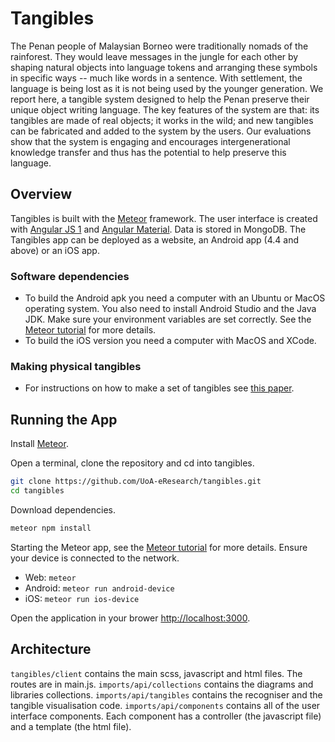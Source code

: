 # Tangibles
The Penan people of Malaysian Borneo were traditionally nomads of the rainforest. They would leave messages in the jungle for each other by shaping natural objects into language tokens and arranging these symbols in specific ways -- much like words in a sentence. With settlement, the language is being lost as it is not being used by the younger generation. We report here, a tangible system designed to help the Penan preserve their unique object writing language. The key features of the system are that: its tangibles are made of real objects; it works in the wild; and new tangibles can be fabricated and added to the system by the users. Our evaluations show that the system is engaging and encourages intergenerational knowledge transfer and thus has the potential to help preserve this language.

## Overview
Tangibles is built with the [Meteor](https://www.meteor.com/) framework. The user interface is created with [Angular JS 1](https://angularjs.org/) and [Angular Material](https://material.angularjs.org/latest/). Data is stored in MongoDB. The Tangibles app can be deployed as a website, an Android app (4.4 and above) or an iOS app.

### Software dependencies
* To build the Android apk you need a computer with an Ubuntu or MacOS operating system. You also need to install Android Studio and the Java JDK. Make sure your environment variables are set correctly. See the [Meteor tutorial](https://www.meteor.com/tutorials/angular/running-on-mobile) for more details.
* To build the iOS version you need a computer with MacOS and XCode.

### Making physical tangibles
* For instructions on how to make a set of tangibles see [this paper](https://www.irit.fr/recherches/ICS/events/conferences/interact2013/papers/8117509.pdf).

## Running the App
Install [Meteor](https://www.meteor.com/).

Open a terminal, clone the repository and cd into tangibles.
```bash
git clone https://github.com/UoA-eResearch/tangibles.git
cd tangibles
```

Download dependencies.
```bash
meteor npm install
```

Starting the Meteor app, see the [Meteor tutorial](https://www.meteor.com/tutorials/angular/running-on-mobile) for more details. Ensure your device is connected to the network.
* Web: `meteor`
* Android: `meteor run android-device`
* iOS: `meteor run ios-device`

Open the application in your brower [http://localhost:3000](http://localhost:3000).

## Architecture
`tangibles/client` contains the main scss, javascript and html files. The routes are in main.js.
`imports/api/collections` contains the diagrams and libraries collections.
`imports/api/tangibles` contains the recogniser and the tangible visualisation code.
`imports/api/components` contains all of the user interface components. Each component has a controller (the javascript file) and a template (the html file).



